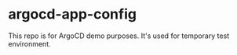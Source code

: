 # argocd-app-config
This repo is for ArgoCD demo purposes. It's used for temporary test environment.
